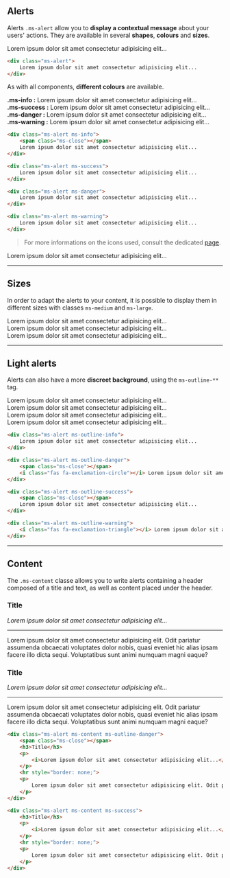 ## Alerts

Alerts `.ms-alert` allow you to **display a contextual message** about your users' actions. They are available in several **shapes**, **colours** and **sizes**.

<div class="ms-alert">
    Lorem ipsum dolor sit amet consectetur adipisicing elit...
</div>

```html
<div class="ms-alert">
    Lorem ipsum dolor sit amet consectetur adipisicing elit...
</div>
```

As with all components, **different colours** are available. 

<div class="ms-alert ms-info">
    <span class="ms-close"></span>
    <b>.ms-info :</b> Lorem ipsum dolor sit amet consectetur adipisicing elit...
</div>

<div class="ms-alert ms-success">
    <b>.ms-success :</b> Lorem ipsum dolor sit amet consectetur adipisicing elit...
</div>

<div class="ms-alert ms-danger">
    <b>.ms-danger :</b> Lorem ipsum dolor sit amet consectetur adipisicing elit...
</div>

<div class="ms-alert ms-warning">
    <b>.ms-warning :</b> Lorem ipsum dolor sit amet consectetur adipisicing elit...
</div>

```html
<div class="ms-alert ms-info">
    <span class="ms-close"></span>
    Lorem ipsum dolor sit amet consectetur adipisicing elit...
</div>

<div class="ms-alert ms-success">
    Lorem ipsum dolor sit amet consectetur adipisicing elit...
</div>

<div class="ms-alert ms-danger">
    Lorem ipsum dolor sit amet consectetur adipisicing elit...
</div>

<div class="ms-alert ms-warning">
    Lorem ipsum dolor sit amet consectetur adipisicing elit...
</div>
```

> For more informations on the icons used, consult the dedicated [page](content/icons.md).

<div class="ms-alert ms-danger">
    <i class="fas fa-exclamation-triangle"></i> Lorem ipsum dolor sit amet consectetur adipisicing elit...
</div>

___

## Sizes

In order to adapt the alerts to your content, it is possible to display them in different sizes  with classes `ms-medium` and `ms-large`.

<div class="ms-alert">
    Lorem ipsum dolor sit amet consectetur adipisicing elit...
</div>

<div class="ms-alert ms-medium">
    Lorem ipsum dolor sit amet consectetur adipisicing elit...
</div>

<div class="ms-alert ms-large">
    Lorem ipsum dolor sit amet consectetur adipisicing elit...
</div>

___

## Light alerts

Alerts can also have a more **discreet background**, using the `ms-outline-**` tag.

<div class="ms-alert ms-outline-info">
    Lorem ipsum dolor sit amet consectetur adipisicing elit...
</div>

<div class="ms-alert ms-outline-danger">
    <span class="ms-close"></span>
    <i class="fas fa-exclamation-circle"></i> Lorem ipsum dolor sit amet consectetur adipisicing elit...
</div>

<div class="ms-alert ms-outline-success">
    <span class="ms-close"></span>
    Lorem ipsum dolor sit amet consectetur adipisicing elit...
</div>

<div class="ms-alert ms-outline-warning">
    <i class="fas fa-exclamation-triangle"></i> Lorem ipsum dolor sit amet consectetur adipisicing elit...
</div>

```html
<div class="ms-alert ms-outline-info">
    Lorem ipsum dolor sit amet consectetur adipisicing elit...
</div>

<div class="ms-alert ms-outline-danger">
    <span class="ms-close"></span>
    <i class="fas fa-exclamation-circle"></i> Lorem ipsum dolor sit amet consectetur adipisicing elit...
</div>

<div class="ms-alert ms-outline-success">
    <span class="ms-close"></span>
    Lorem ipsum dolor sit amet consectetur adipisicing elit...
</div>

<div class="ms-alert ms-outline-warning">
    <i class="fas fa-exclamation-triangle"></i> Lorem ipsum dolor sit amet consectetur adipisicing elit...
</div>
```

___

## Content

The `.ms-content` classe allows you to write alerts containing a header composed of a title and text, as well as content placed under the header.

<div class="ms-alert ms-content ms-outline-danger">
    <span class="ms-close"></span>
    <h3>Title</h3>
    <p>
        <i>Lorem ipsum dolor sit amet consectetur adipisicing elit...</i>
    </p>
    <hr style="border: none;">
    <p>
        Lorem ipsum dolor sit amet consectetur adipisicing elit. Odit pariatur assumenda obcaecati voluptates dolor nobis, quasi eveniet hic alias ipsam facere illo dicta sequi. Voluptatibus sunt animi numquam magni eaque?
    </p>
</div>

<div class="ms-alert ms-content ms-success">
    <h3>Title</h3>
    <p>
        <i>Lorem ipsum dolor sit amet consectetur adipisicing elit...</i>
    </p>
    <hr style="border: none;">
    <p>
        Lorem ipsum dolor sit amet consectetur adipisicing elit. Odit pariatur assumenda obcaecati voluptates dolor nobis, quasi eveniet hic alias ipsam facere illo dicta sequi. Voluptatibus sunt animi numquam magni eaque?
    </p>
</div>

```html
<div class="ms-alert ms-content ms-outline-danger">
    <span class="ms-close"></span>
    <h3>Title</h3>
    <p>
        <i>Lorem ipsum dolor sit amet consectetur adipisicing elit...</i>
    </p>
    <hr style="border: none;">
    <p>
        Lorem ipsum dolor sit amet consectetur adipisicing elit. Odit pariatur assumenda obcaecati voluptates dolor nobis, quasi eveniet hic alias ipsam facere illo dicta sequi. Voluptatibus sunt animi numquam magni eaque?
    </p>
</div>

<div class="ms-alert ms-content ms-success">
    <h3>Title</h3>
    <p>
        <i>Lorem ipsum dolor sit amet consectetur adipisicing elit...</i>
    </p>
    <hr style="border: none;">
    <p>
        Lorem ipsum dolor sit amet consectetur adipisicing elit. Odit pariatur assumenda obcaecati voluptates dolor nobis, quasi eveniet hic alias ipsam facere illo dicta sequi. Voluptatibus sunt animi numquam magni eaque?
    </p>
</div>
```